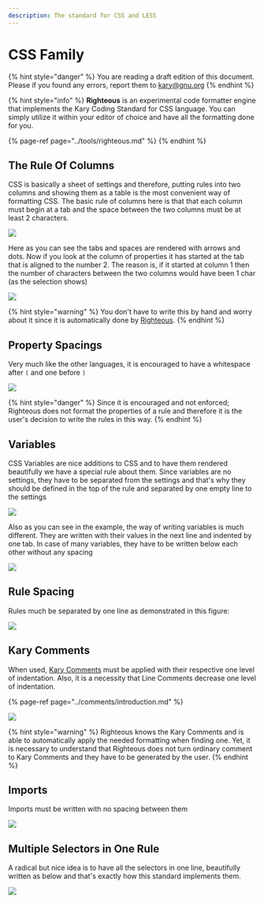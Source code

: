 ```yaml
---
description: The standard for CSS and LESS
---
```


# CSS Family

{% hint style="danger" %}
You are reading a draft edition of this document. Please if you found any errors, report them to [kary@gnu.org](mailto:kary@gnu.org)
{% endhint %}

{% hint style="info" %}
**Righteous** is an experimental code formatter engine that implements the Kary Coding Standard for CSS language. You can simply utilize it within your editor of choice and have all the formatting done for you. 

{% page-ref page="../tools/righteous.md" %}
{% endhint %}

## The Rule Of Columns

CSS is basically a sheet of settings and therefore, putting rules into two columns and showing them as a table is the most convenient way of formatting CSS. The basic rule of columns here is that that each column must begin at a tab and the space between the two columns must be at least 2 characters.

![](../.gitbook/assets/screen-shot-1397-06-24-at-6.42.56-pm.png)

Here as you can see the tabs and spaces are rendered with arrows and dots. Now if you look at the column of properties it has started at the tab that is aligned to the number 2. The reason is, if it started at column 1 then the number of characters between the two columns would have been 1 char \(as the selection shows\)

![](../.gitbook/assets/screen-shot-1397-06-24-at-6.58.14-pm.png)

{% hint style="warning" %}
You don't have to write this by hand and worry about it since it is automatically done by [Righteous](../tools/righteous.md). 
{% endhint %}

## Property Spacings

Very much like the other languages, it is encouraged to have a whitespace after `(` and one before `)` 

![](../.gitbook/assets/screen-shot-1397-06-24-at-7.04.04-pm.png)

{% hint style="danger" %}
Since it is encouraged and not enforced; Righteous does not format the properties of a rule and therefore it is the user's decision to write the rules in this way. 
{% endhint %}

## Variables

CSS Variables are nice additions to CSS and to have them rendered beautifully we have a special rule about them. Since variables are no settings, they have to be separated from the settings and that's why they should be defined in the top of the rule and separated by one empty line to the settings

![](../.gitbook/assets/screen-shot-1397-06-24-at-7.05.18-pm.png)

Also as you can see in the example, the way of writing variables is much different. They are written with their values in the next line and indented by one tab. In case of many variables, they have to be written below each other without any spacing

![](../.gitbook/assets/screen-shot-1397-06-24-at-7.08.26-pm.png)

## Rule Spacing

Rules much be separated by one line as demonstrated in this figure:

![](../.gitbook/assets/screen-shot-1397-06-24-at-7.11.48-pm.png)

## Kary Comments

When used, [Kary Comments](../comments/introduction.md) must be applied with their respective one level of indentation. Also, it is a necessity that Line Comments decrease one level of indentation.

{% page-ref page="../comments/introduction.md" %}

![](../.gitbook/assets/screen-shot-1397-06-24-at-7.14.42-pm.png)

{% hint style="warning" %}
Righteous knows the Kary Comments and is able to automatically apply the needed formatting when finding one. Yet, it is necessary to understand that Righteous does not turn ordinary comment to Kary Comments and they have to be generated by the user.
{% endhint %}

## Imports

Imports must be written with no spacing between them

![](../.gitbook/assets/screen-shot-1397-06-24-at-7.43.08-pm.png)

## Multiple Selectors in One Rule

A radical but nice idea is to have all the selectors in one line, beautifully written as below and that's exactly how this standard implements them.

![](../.gitbook/assets/screen-shot-1397-06-24-at-7.36.05-pm.png)

